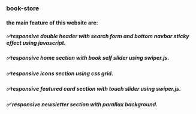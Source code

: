 ### book-store
#### the main feature of this website are:
#####  ✅responsive double header with search form and bottom navbar sticky effect using javascript.
#####  ✅responsive home section with book self slider using swiper.js.
#####  ✅responsive icons section using css grid.
#####  ✅responsive featured card section with touch slider using swiper.js.
#####  ✅ responsive newsletter section with parallax background.